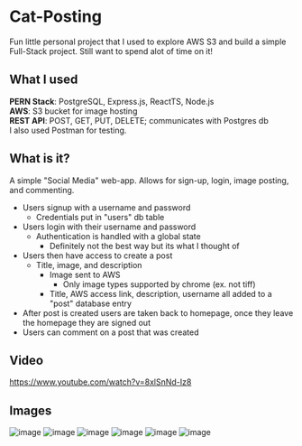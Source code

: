 # Cat-Posting

Fun little personal project that I used to explore AWS S3 and build a simple Full-Stack project. Still want to spend alot of time on it!

## What I used

**PERN Stack**: PostgreSQL, Express.js, ReactTS, Node.js\
**AWS**: S3 bucket for image hosting\
**REST API**: POST, GET, PUT, DELETE; communicates with Postgres db\
I also used Postman for testing.


## What is it?

A simple "Social Media" web-app. Allows for sign-up, login, image posting, and commenting. 

 - Users signup with a username and password
 	- Credentials put in "users" db table  
 - Users login with their username and password
	 - Authentication is handled with a global state
		 - Definitely not the best way but its what I thought of 
- Users then have access to create a post
	- Title, image, and description
		- Image sent to AWS
			- Only image types supported by chrome (ex. not tiff)
		- Title, AWS access link, description, username all added to a "post" database entry
- After post is created users are taken back to homepage, once they leave the homepage they are signed out
- Users can comment on a post that was created

## Video
https://www.youtube.com/watch?v=8xlSnNd-Iz8

## Images
![image](https://github.com/user-attachments/assets/5d58bf12-9b2d-48c9-8379-c1e81f3fa58d)
![image](https://github.com/user-attachments/assets/f48e3ed4-2099-47d3-b604-c35ace67d3e4)
![image](https://github.com/user-attachments/assets/d2f62ed6-06c7-4366-a571-7e31a005ab95)
![image](https://github.com/user-attachments/assets/ad6b9b4d-6947-42df-9ef8-86e7be202771)
![image](https://github.com/user-attachments/assets/52df5131-fc01-41ff-8d19-393fe010a2d0)
![image](https://github.com/user-attachments/assets/2c17a61f-b490-478d-bd5b-4d5423dab807)
